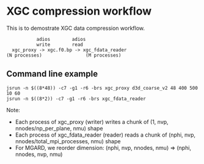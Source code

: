 # XGC compression workflow

This is to demostrate XGC data compression workflow.

```
           adios        adios
           write        read
  xgc_proxy -> xgc.f0.bp -> xgc_fdata_reader
(N processes)                (M processes)
```

## Command line example

```
jsrun -n $((8*48)) -c7 -g1 -r6 -brs xgc_proxy d3d_coarse_v2 48 400 500 10 60
jsrun -n $((8*2)) -c7 -g1 -r6 -brs xgc_fdata_reader
```
Note: 
* Each process of xgc_proxy (writer) writes a chunk of (1, nvp, nnodes/np_per_plane, nmu) shape
* Each process of xgc_fdata_reader (reader) reads a chunk of (nphi, nvp, nnodes/total_mpi_processes, nmu) shape
* For MGARD, we reorder dimension: (nphi, nvp, nnodes, nmu) => (nphi, nnodes, nvp, nmu)